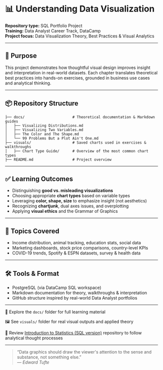 # 📊 Understanding Data Visualization

**Repository type:** SQL Portfolio Project  
**Training:** Data Analyst Career Track, DataCamp  
**Project focus:** Data Visualization Theory, Best Practices & Visual Analytics

---

## 🎯 Purpose

This project demonstrates how thoughtful visual design improves insight and interpretation in real-world datasets. Each chapter translates theoretical best practices into hands-on exercises, grounded in business use cases and analytical thinking.

---

## 📦 Repository Structure

```
├── docs/                      # Theoretical documentation & Markdown guides
│   ├── Visualizing Distributions.md
│   ├── Visualizing Two Variables.md
│   ├── The Color and The Shape.md
│   └── 99 Problems But a Plot Ain't One.md
├── visuals/                   # Saved charts used in exercises & walkthroughs
│   ├── Chart Type Guide/      # Overview of the most common chart types
├── README.md                  # Project overview
```


---

## ✅ Learning Outcomes

- Distinguishing **good vs. misleading visualizations**
- Choosing appropriate **chart types** based on variable types
- Leveraging **color, shape, size** to emphasize insight (not aesthetics)
- Recognizing **chartjunk**, dual axes issues, and overplotting
- Applying **visual ethics** and the Grammar of Graphics

---

## 📂 Topics Covered

- Income distribution, animal tracking, education stats, social data
- Marketing dashboards, stock price comparisons, country-level KPIs
- COVID-19 trends, Spotify & ESPN datasets, survey & health data

---

## 🛠️ Tools & Format

- PostgreSQL (via DataCamp SQL workspace)
- Markdown documentation for theory, walkthroughs & interpretation
- GitHub structure inspired by real-world Data Analyst portfolios

---

📁 Explore the `docs/` folder for full learning material  

🖼️ See `visuals/` folder for real visual outputs and applied theory

📂 Review [Introduction to Statistics (SQL version)](https://github.com/VibeHarboe/Introduction-to-Statistics.git) repository to follow analytical thought processes  

---

> “Data graphics should draw the viewer's attention to the sense and substance, not something else.”  
> — *Edward Tufte*

